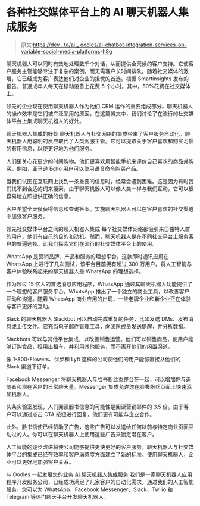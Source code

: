 # 各种社交媒体平台上的 AI 聊天机器人集成服务

> 原文:[https://dev . to/ai _ oodles/ai-chatbot-integration-services-on-variable-social-media-platforms-h8g](https://dev.to/ai_oodles/ai-chatbot-integration-services-on-various-social-media-platforms-h8g)

聊天机器人可以同时有效地处理数千个对话，从而提供全天候的客户支持。它使客户服务主管能够专注于复杂的案例，而无需客户长时间排队。随着社交媒体的激增，它已经成为客户表达他们对企业的担忧的首选。根据 Smartinsights 发布的报告，普通成年人每天在移动设备上花费 5 个小时。其中，50%花费在社交媒体上。

领先的企业现在使用聊天机器人作为他们 CRM 运作的重要组成部分。聊天机器人的操作效率是它们被广泛采用的原因。在这篇博文中，我们讨论了在流行的社交媒体平台上集成聊天机器人的好处。

聊天机器人集成的好处
聊天机器人与社交网络的集成带来了客户服务自动化。聊天机器人用聪明的反应取代了人类客服主管。它可以提取关于客户喜欢和购买习惯的有用信息，以便更好地为他们服务。

人们更关心花更少的时间购物。他们更喜欢用智能手机来评价自己喜欢的商品并购买。例如，亚马逊 Echo 用户可以使用语音命令购买产品。

当我们试图在互联网上找到一条重要的信息时，经常会遇到困难。这是因为有时我们找不到合适的词来搜索。由于聊天机器人可以像人类一样与我们互动，它可以很容易地立即提供正确的信息。

客户希望全天候获得信息和查询答案。实施聊天机器人可以在客户喜欢的社交渠道中加强客户服务。

领先社交媒体平台之间的聊天机器人集成
每个社交媒体网络都吸引来自独特人群的用户，他们有自己的目的和动机。然而，聊天机器人是在不同社交平台上服务客户的普遍选择。让我们探索它们在流行的社交媒体平台上的使用。

WhatsApp 是营销品牌、产品和服务的理想平台。这款即时通讯应用在 WhatsApp 上进行了几次测试，该平台目前拥有超过 300 万用户。将人工智能与客户体验联系起来的聊天机器人是 WhatsApp 的理想选择。

作为超过 15 亿人的首选消息应用程序，WhatsApp 通过其聊天机器人功能提供了一个理想的客户服务平台。WhatsApp 推出了一个独立的商业工具，以改善客户互动和沟通。随着 WhatsApp 商业应用的出现，一些老牌企业和新企业正在体验与客户更好的互动。

Slack 的聊天机器人 Slackbot 可以自动完成重复的任务，比如发送 DMs、发布消息或上传文件。它充当电子邮件管理工具，向团队成员发送提醒，并分析数据。

Slackbots 可以与其他平台集成，以改善销售运营。他们可以销售商品，使用户能够订购食品，租用出租车，并利用其他服务，而不离开他们的闲置渠道。

像 1-800-Flowers、优步和 Lyft 这样的公司使他们的用户能够直接从他们的 Slack 渠道下订单。

Facebook Messenger
将聊天机器人与脸书粉丝页整合在一起，可以增加你与追随者和潜在客户的日常聊天量。Messenger 集成允许您在脸书粉丝页面上快速添加机器人。

头条实验室发现，人们阅读脸书信息的可能性是阅读营销邮件的 3.5 倍。由于客户可以通过点击 CTA 按钮进行回复，他们更有可能与企业合作。

此外，脸书信使已经赞助了广告，这些广告可以发送给任何以前与特定商业页面互动过的人。你可以在聊天机器人上使用这些广告来锁定潜在客户。

人工智能的逐步改进将使公司能够提供更快更好的客户服务。聊天机器人与社交媒体平台的集成已经在效率和客户满意度方面建立了新的标准。使用聊天机器人，企业可以更好地加强客户关系。

与 Oodles 一起发展您的业务 [AI 聊天机器人集成服务](https://artificialintelligence.oodles.io/chatbot-development-services/) 
我们是一家聊天机器人应用程序开发服务公司，已经成功满足了几家客户的自动化需求。通过我们的人工智能服务，您可以为 WhatsApp、Facebook Messenger、Slack、Twilio 和 Telegram 等热门聊天平台开发聊天机器人。